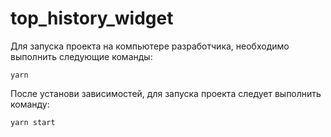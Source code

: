 # top_history_widget

Для запуска проекта на компьютере разработчика, необходимо выполнить следующие команды:

```
yarn
```

После установи зависимостей, для запуска проекта следует выполнить команду:
```
yarn start
```

